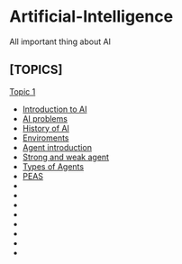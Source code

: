 # Artificial-Intelligence
All important thing about AI
## [TOPICS]

[Topic 1]()
  - [Introduction to AI](https://github.com/prashantjagtap2909/Artificial-Intelligence/blob/main/Topics/Topic%201/Introduction%20to%20AI.md)
  - [AI problems](https://github.com/prashantjagtap2909/Artificial-Intelligence/blob/main/Topics/Topic%201/AI%20problems.md)
  - [History of AI](https://github.com/prashantjagtap2909/Artificial-Intelligence/blob/main/Topics/Topic%201/History%20of%20AI.md)
  - [Enviroments](https://github.com/prashantjagtap2909/Artificial-Intelligence/blob/main/Topics/Topic%201/Environment.md)
  - [Agent introduction](https://github.com/prashantjagtap2909/Artificial-Intelligence/blob/main/Topics/Topic%201/Agent%20intoduction.md)
  - [Strong and weak agent](https://github.com/prashantjagtap2909/Artificial-Intelligence/blob/main/Topics/Topic%201/Strong%20and%20weak%20agent.md)
  - [Types of Agents](https://github.com/prashantjagtap2909/Artificial-Intelligence/blob/main/Topics/Topic%201/Types%20of%20agent.md)
  - [PEAS](https://github.com/prashantjagtap2909/Artificial-Intelligence/blob/main/Topics/Topic%201/PEAS.md)
  -
  -
  -
  -
  -
  -
  -
  -

